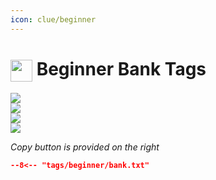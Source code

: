 ```yaml
---
icon: clue/beginner
---
```


# <img style="vertical-align:middle" src="../../icons/beginner.png" width="35"> Beginner Bank Tags

<div class="main-container" onclick="window.open('https://oldschool.runescape.wiki/w/User:Thelope#Beginner', '_blank').focus();">
    <div class="left-container">
    <img src="../images/equipment/beginner.png" />
    </div>
    <div class="left-container">
        <img src="../images/inventory/beginner.png" />
    </div>
    <div class="right-container">
        <div class="half-container-top">
            <img class="icon" src="../../icons/spellbook/standard.png" />
        </div>
        <div class="half-container-bottom">
            <img src="../images/pouch/standard.png" />
        </div>
    </div>
</div>

_Copy button is provided on the right_
``` json title=""
--8<-- "tags/beginner/bank.txt"
```
